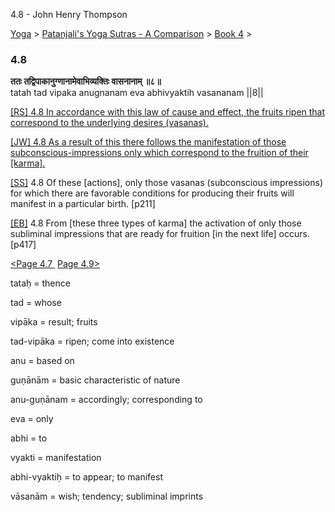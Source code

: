4.8 - John Henry Thompson 

[Yoga](../../../yoga.html)‎ > ‎[Patanjali's Yoga Sutras - A Comparison](../../patanjani.html)‎ > ‎[Book 4](../book-4.html)‎ > ‎

### 4.8

**ततः तद्विपाकानुग्णानामेवाभिव्यक्तिः वासनानाम् ॥८॥**  
tatah tad vipaka anugnanam eva abhivyaktih vasananam ||8||  
  
  
[\[RS\] 4.8 In accordance with this law of cause and effect, the fruits ripen that correspond to the underlying desires (vasanas).](http://www.ashtangayoga.info/source-texts/yoga-sutra-patanjali/chapter-4/item/tatah-vipaka-anugnanam-abhivyaktih-vasananam/)  
  
[\[JW\] 4.8 As a result of this there follows the manifestation of those subconscious-impressions only which correspond to the fruition of their \[karma\].](http://books.google.com/books?id=YzFImjtOxUwC&pg=PA306&ci=188%2C685%2C759%2C83&source=bookclip)  
  
[\[SS\]](http://www.amazon.com/Yoga-Sutras-Patanjali-Commentary-Satchidananda/dp/0932040381) 4.8 Of these \[actions\], only those vasanas (subconscious impressions) for which there are favorable conditions for producing their fruits will manifest in a particular birth. \[p211\]  
  
[\[EB\]](http://www.amazon.com/Yoga-Sutras-Patanjali-Translation-Commentary/dp/0865477361/ref=sr_1_1?ie=UTF8&s=books&qid=1250508322&sr=1-1) 4.8 From \[these three types of karma\] the activation of only those subliminal impressions that are ready for fruition \[in the next life\] occurs. \[p417\]  
  
  
[<Page 4.7](47.html)[ ](45.html) [Page 4.9>](49.html)  

tataḥ = thence  
  
tad = whose  
  
vipāka = result; fruits  
  
tad-vipāka = ripen; come into existence  
  
anu = based on  
  
guṇānām = basic characteristic of nature  
  
anu-guṇānam = accordingly; corresponding to  
  
eva = only  
  
abhi = to  
  
vyakti = manifestation  
  
abhi-vyaktiḥ = to appear; to manifest  
  
vāsanām = wish; tendency; subliminal imprints

